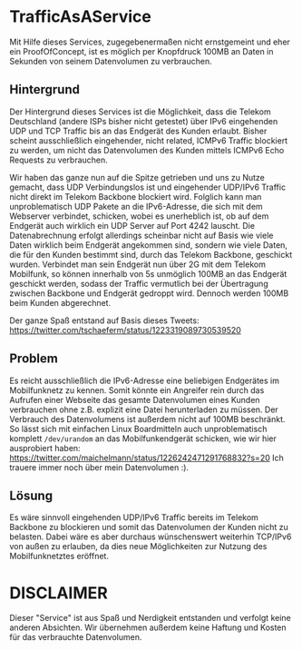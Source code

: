 # TrafficAsAService
Mit Hilfe dieses Services, zugegebenermaßen nicht ernstgemeint und eher ein ProofOfConcept, ist es möglich per Knopfdruck 100MB an Daten in Sekunden von seinem Datenvolumen zu verbrauchen.

## Hintergrund
Der Hintergrund dieses Services ist die Möglichkeit, dass die Telekom Deutschland (andere ISPs bisher nicht getestet) über IPv6 eingehenden UDP und TCP Traffic bis an das Endgerät des Kunden erlaubt.
Bisher scheint ausschließlich eingehender, nicht related, ICMPv6 Traffic blockiert zu werden, um nicht das Datenvolumen des Kunden mittels ICMPv6 Echo Requests zu verbrauchen. 

Wir haben das ganze nun auf die Spitze getrieben und uns zu Nutze gemacht, dass UDP Verbindungslos ist und eingehender UDP/IPv6 Traffic nicht direkt im Telekom Backbone blockiert wird.
Folglich kann man unproblematisch UDP Pakete an die IPv6-Adresse, die sich mit dem Webserver verbindet, schicken, wobei es unerheblich ist, ob auf dem Endgerät auch wirklich ein UDP Server auf Port 4242 lauscht.
Die Datenabrechnung erfolgt allerdings scheinbar nicht auf Basis wie viele Daten wirklich beim Endgerät angekommen sind, sondern wie viele Daten, die für den Kunden bestimmt sind, durch das Telekom Backbone, geschickt wurden.
Verbindet man sein Endgerät nun über 2G mit dem Telekom Mobilfunk, so können innerhalb von 5s unmöglich 100MB an das Endgerät geschickt werden, sodass der Traffic vermutlich bei der Übertragung zwischen Backbone und Endgerät gedroppt wird.
Dennoch werden 100MB beim Kunden abgerechnet.

Der ganze Spaß entstand auf Basis dieses Tweets:
https://twitter.com/tschaeferm/status/1223319089730539520

## Problem
Es reicht ausschließlich die IPv6-Adresse eine beliebigen Endgerätes im Mobilfunknetz zu kennen. Somit könnte ein Angreifer rein durch das Aufrufen einer Webseite das gesamte Datenvolumen eines Kunden verbrauchen ohne z.B. explizit eine Datei herunterladen zu müssen.
Der Verbrauch des Datenvolumens ist außerdem nicht auf 100MB beschränkt. So lässt sich mit einfachen Linux Boardmitteln auch unproblematisch komplett `/dev/urandom` an das Mobilfunkendgerät schicken, wie wir hier ausprobiert haben:
https://twitter.com/maichelmann/status/1226242471291768832?s=20
Ich trauere immer noch über mein Datenvolumen :).

## Lösung
Es wäre sinnvoll eingehenden UDP/IPv6 Traffic bereits im Telekom Backbone zu blockieren und somit das Datenvolumen der Kunden nicht zu belasten.
Dabei wäre es aber durchaus wünschenswert weiterhin TCP/IPv6 von außen zu erlauben, da dies neue Möglichkeiten zur Nutzung des Mobilfunknetztes eröffnet.

# DISCLAIMER
Dieser "Service" ist aus Spaß und Nerdigkeit entstanden und verfolgt keine anderen Absichten. Wir übernehmen außerdem keine Haftung und Kosten für das verbrauchte Datenvolumen.
